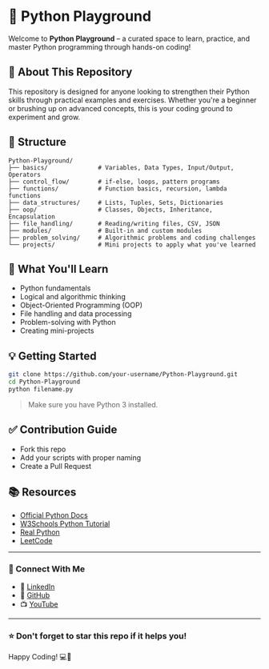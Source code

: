 # 🐍 Python Playground

Welcome to **Python Playground** – a curated space to learn, practice, and master Python programming through hands-on coding!

## 🚀 About This Repository
This repository is designed for anyone looking to strengthen their Python skills through practical examples and exercises. Whether you're a beginner or brushing up on advanced concepts, this is your coding ground to experiment and grow.

## 📂 Structure
```
Python-Playground/
├── basics/              # Variables, Data Types, Input/Output, Operators
├── control_flow/        # if-else, loops, pattern programs
├── functions/           # Function basics, recursion, lambda functions
├── data_structures/     # Lists, Tuples, Sets, Dictionaries
├── oop/                 # Classes, Objects, Inheritance, Encapsulation
├── file_handling/       # Reading/writing files, CSV, JSON
├── modules/             # Built-in and custom modules
├── problem_solving/     # Algorithmic problems and coding challenges
└── projects/            # Mini projects to apply what you've learned
```

## 🧠 What You'll Learn
- Python fundamentals
- Logical and algorithmic thinking
- Object-Oriented Programming (OOP)
- File handling and data processing
- Problem-solving with Python
- Creating mini-projects

## 💡 Getting Started
```bash
git clone https://github.com/your-username/Python-Playground.git
cd Python-Playground
python filename.py
```

> Make sure you have Python 3 installed.

## ✅ Contribution Guide
- Fork this repo
- Add your scripts with proper naming
- Create a Pull Request

## 📚 Resources
- [Official Python Docs](https://docs.python.org/3/)
- [W3Schools Python Tutorial](https://www.w3schools.com/python/)
- [Real Python](https://realpython.com/)
- [LeetCode](https://leetcode.com/)

---

### 🔗 Connect With Me
- 💼 [LinkedIn](https://www.linkedin.com/in/abhishek-tomar-7aa29127b)
- 🐙 [GitHub](https://github.com/Abhishek-09-Tomar)
- 📺 [YouTube](https://www.youtube.com/@i_am_abhishek_tomar)

---

### ⭐ Don't forget to star this repo if it helps you!
Happy Coding! 💻🎯
